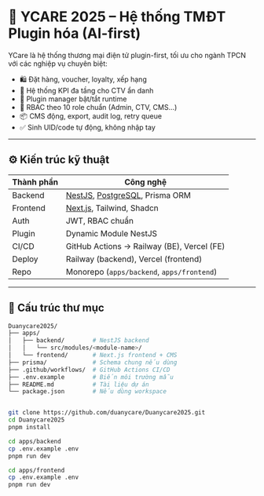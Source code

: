 # 🧬 YCARE 2025 – Hệ thống TMĐT Plugin hóa (AI-first)

YCare là hệ thống thương mại điện tử plugin-first, tối ưu cho ngành TPCN với các nghiệp vụ chuyên biệt:

- 🛍️ Đặt hàng, voucher, loyalty, xếp hạng
- 💼 Hệ thống KPI đa tầng cho CTV ẩn danh
- 🔁 Plugin manager bật/tắt runtime
- 🔐 RBAC theo 10 role chuẩn (Admin, CTV, CMS...)
- 📦 CMS động, export, audit log, retry queue
- ✅ Sinh UID/code tự động, không nhập tay

---

## ⚙️ Kiến trúc kỹ thuật

| Thành phần  | Công nghệ |
|-------------|-----------|
| Backend     | [NestJS](https://nestjs.com/), [PostgreSQL](https://www.postgresql.org/), Prisma ORM |
| Frontend    | [Next.js](https://nextjs.org/), Tailwind, Shadcn |
| Auth        | JWT, RBAC chuẩn |
| Plugin      | Dynamic Module NestJS |
| CI/CD       | GitHub Actions → Railway (BE), Vercel (FE) |
| Deploy      | Railway (backend), Vercel (frontend) |
| Repo        | Monorepo (`apps/backend`, `apps/frontend`) |

---

## 📁 Cấu trúc thư mục

```bash
Duanycare2025/
├── apps/
│   ├── backend/        # NestJS backend
│   │   └── src/modules/<module-name>/
│   └── frontend/       # Next.js frontend + CMS
├── prisma/             # Schema chung nếu dùng
├── .github/workflows/  # GitHub Actions CI/CD
├── .env.example        # Biến môi trường mẫu
├── README.md           # Tài liệu dự án
└── package.json        # Nếu dùng workspace


git clone https://github.com/duanycare/Duanycare2025.git
cd Duanycare2025
pnpm install

cd apps/backend
cp .env.example .env
pnpm run dev

cd apps/frontend
cp .env.example .env
pnpm run dev
